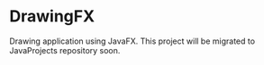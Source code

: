 # DrawingFX
Drawing application using JavaFX.
This project will be migrated to JavaProjects repository soon.
